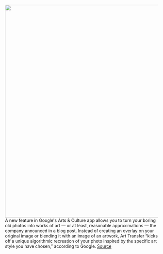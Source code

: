 <img src='https://cdn.vox-cdn.com/thumbor/vOHA7wxlJ-RPOe0DfzTSEXjqiN8=/0x0:768x768/1200x800/filters:focal(428x202:550x324)/cdn.vox-cdn.com/uploads/chorus_image/image/66594763/zelda1.0.jpg' width='700px' /><br/>
A new feature in Google's Arts & Culture app allows you to turn your boring old photos into works of art — or at least, reasonable approximations — the company announced in a blog post. Instead of creating an overlay on your original image or blending it with an image of an artwork, Art Transfer “kicks off a unique algorithmic recreation of your photo inspired by the specific art style you have chosen,” according to Google.
<a href='https://www.theverge.com/2020/4/2/21204498/art-transfer-google-artists-style-photos'> Source <a/>